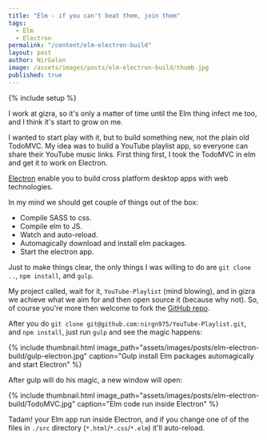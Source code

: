 ```yaml
---
title: "Elm - if you can't beat them, join them"
tags:
  - Elm
  - Electron
permalink: "/content/elm-electron-build"
layout: post
author: NirGalon
image: /assets/images/posts/elm-electron-build/thumb.jpg
published: true
---
```


{% include setup %}

I work at gizra, so it's only a matter of time until the Elm thing infect me too, and I think it's start to grow on me.

I wanted to start play with it, but to build something new, not the plain old TodoMVC. My idea was to build a YouTube playlist app, so everyone can share their YouTube music links. First thing first, I took the TodoMVC in elm and get it to work on Electron.

[Electron](http://electron.atom.io/) enable you to build cross platform desktop apps with web technologies.

In my mind we should get couple of things out of the box:

 * Compile SASS to css.
 * Compile elm to JS.
 * Watch and auto-reload.
 * Automagically download and install elm packages.
 * Start the electron app.

Just to make things clear, the only things I was willing to do are `git clone ..`, `npm install`, and `gulp`.

<!-- more -->

My project called, wait for it, `YouTube-Playlist` (mind blowing), and in gizra we achieve what we aim for and then open source it (because why not). So, of course you're more then welcome to fork the [GitHub repo](https://github.com/nirgn975/YouTube-Playlist).

After you do `git clone git@github.com:nirgn975/YouTube-Playlist.git`, and `npm install`, just run `gulp` and see the magic happens:

{% include thumbnail.html image_path="assets/images/posts/elm-electron-build/gulp-electron.jpg" caption="Gulp install Elm packages automagically and start Electron" %}


After gulp will do his magic, a new window will open:

{% include thumbnail.html image_path="assets/images/posts/elm-electron-build/TodoMVC.jpg" caption="Elm code run inside Electron" %}

Tadam! your Elm app run inside Electron, and if you change one of of the files in `./src` directory (`*.html`/`*.css`/`*.elm`) it'll auto-reload.

